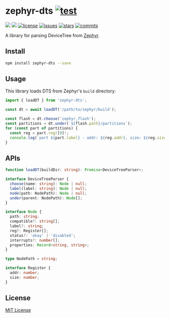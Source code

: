 zephyr-dts [![test](https://github.com/xingrz/zephyr-dts/actions/workflows/test.yml/badge.svg)](https://github.com/xingrz/zephyr-dts/actions/workflows/test.yml)
==========

[![][npm-version]][npm-url] [![][npm-downloads]][npm-url] [![license][license-img]][license-url] [![issues][issues-img]][issues-url] [![stars][stars-img]][stars-url] [![commits][commits-img]][commits-url]

A library for parsing DeviceTree from [Zephyr](https://github.com/zephyrproject-rtos/zephyr).

## Install

```sh
npm install zephyr-dts --save
```

## Usage

This library loads DTS from Zephyr's `build` directory:

```ts
import { loadDT } from 'zephyr-dts';

const dt = await loadDT('/path/to/zephyr/build');

const flash = dt.choose('zephyr,flash');
const partitions = dt.under(`${flash.path}/partitions`);
for (const part of partitions) {
  const reg = part.reg![0]!;
  console.log(`part ${part.label} - addr: ${reg.addr}, size: ${reg.size}`);
}
```

## APIs

```ts
function loadDT(buildDir: string): Promise<DeviceTreeParser>;

interface DeviceTreeParser {
  choose(name: string): Node | null;
  label(label: string): Node | null;
  node(path: NodePath): Node | null;
  under(parent: NodePath): Node[];
}

interface Node {
  path: string;
  compatible?: string[];
  label?: string;
  reg?: Register[];
  status?: 'okay' | 'disabled';
  interrupts?: number[];
  properties: Record<string, string>;
}

type NodePath = string;

interface Register {
  addr: number;
  size: number;
}
```

## License

[MIT License](LICENSE)

[npm-version]: https://img.shields.io/npm/v/zephyr-dts.svg?style=flat-square
[npm-downloads]: https://img.shields.io/npm/dm/zephyr-dts.svg?style=flat-square
[npm-url]: https://www.npmjs.org/package/zephyr-dts
[license-img]: https://img.shields.io/github/license/xingrz/zephyr-dts?style=flat-square
[license-url]: LICENSE
[issues-img]: https://img.shields.io/github/issues/xingrz/zephyr-dts?style=flat-square
[issues-url]: https://github.com/xingrz/zephyr-dts/issues
[stars-img]: https://img.shields.io/github/stars/xingrz/zephyr-dts?style=flat-square
[stars-url]: https://github.com/xingrz/zephyr-dts/stargazers
[commits-img]: https://img.shields.io/github/last-commit/xingrz/zephyr-dts?style=flat-square
[commits-url]: https://github.com/xingrz/zephyr-dts/commits/master
